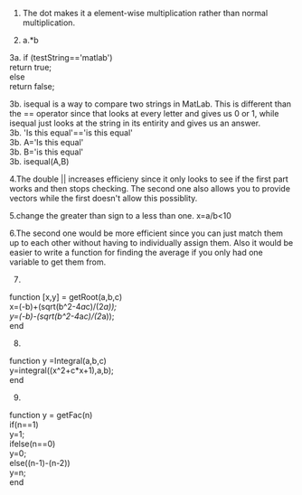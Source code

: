 1. The dot makes it a element-wise multiplication rather than normal multiplication.

2. a.*b

3a.
if (testString=='matlab')  
 return true;  
 else  
 return false;  
 
3b. isequal is a way to compare two strings in MatLab. This is different than the == operator since that looks at every letter and gives us 0 or 1, while isequal just looks at the string in its entirity and gives us an answer.  
3b. 'Is this equal'=='is this equal'   
3b. A='Is this equal'  
3b. B='is this equal'  
3b. isequal(A,B)  

4.The double || increases efficieny since it only looks to see if the first part works and then stops checking. The second one also allows you to provide vectors while the first doesn't allow this possiblity.

5.change the greater than sign to a less than one. x=a/b<10

6.The second one would be more efficient since you can just match them up to each other without having to individually assign them. Also it would be easier to write a function for finding the average if you only had one variable to get them from.

7. 
function [x,y] = getRoot(a,b,c)  
    x=(-b)+(sqrt(b^2-4*a*c)/(2*a));  
    y=(-b)-(sqrt(b^2-4*a*c)/(2*a));  
end  

8.
function y =Integral(a,b,c)  
  y=integral((x^2+c*x+1),a,b);  
end  

9.
function y = getFac(n)  
if(n==1)  
    y=1;  
ifelse(n==0)  
    y=0;  
else((n-1)-(n-2))  
    y=n;   
end  

